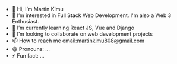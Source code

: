 - 👋 Hi, I’m Martin Kimu
- 👀 I’m interested in Full Stack Web Development. I'm also a Web 3 Enthusiast.
- 🌱 I’m currently learning React JS, Vue and Django
- 💞️ I’m looking to collaborate on web development projects
- 📫 How to reach me email:martinkimu808@gmail.com
- 😄 Pronouns: ...
- ⚡ Fun fact: ...

<!---
cryptomilitia/cryptomilitia is a ✨ special ✨ repository because its `README.md` (this file) appears on your GitHub profile.
You can click the Preview link to take a look at your changes.
--->
